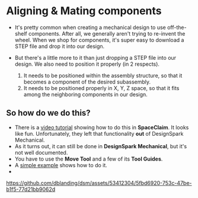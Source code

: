 # Aligning & Mating components

* It's pretty common when creating a mechanical design to use off-the-shelf components. After all, we generally aren't trying to re-invent the wheel. When we shop for components, it's super easy to download a STEP file and drop it into our design.

* But there's a little more to it than just dropping a STEP file into our design. We also need to position it properly (in 2 respects).
    1. It needs to be positioned within the assembly structure, so that it becomes a component of the desired subassembly.
    2. It needs to be positioned properly in X, Y, Z space, so that it fits among the neighboring components in our design.

## So how do we do this?

* There is a [video tutorial](https://www.youtube.com/watch?v=7yrhunri-HE) showing how to do this in **SpaceClaim**. It looks like fun. Unfortunately, they left that functionality **out** of DesignSpark Mechanical.
* As it turns out, it can still be done in **DesignSpark Mechanical**, but it's not well documented.
* You have to use the **Move Tool** and a few of its **Tool Guides**.
* A [simple example](mate-align-dsm.md) shows how to do it.
* 

https://github.com/dblanding/dsm/assets/53412304/5fbd6920-753c-47be-b1f5-77d21bb9062d

